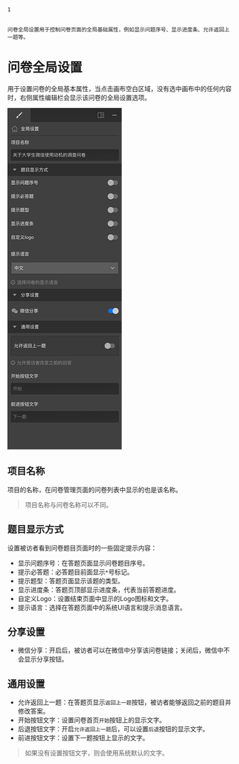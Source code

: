 ```index
1
```
```tag

```
```summary
问卷全局设置用于控制问卷页面的全局基础属性，例如显示问题序号、显示进度条、允许返回上一题等。
```
# 问卷全局设置

用于设置问卷的全局基本属性，当点击画布空白区域，没有选中画布中的任何内容时，右侧属性编辑栏会显示该问卷的全局设置选项。

<img src='../assets/06surveyGlobalSetting/global-setting.png'>

## 项目名称
项目的名称，在问卷管理页面的问卷列表中显示的也是该名称。
> 项目名称与问卷名称可以不同。

## 题目显示方式
设置被访者看到问卷题目页面时的一些固定提示内容：
+ 显示问题序号：在答题页面显示问卷题目序号。
+ 提示必答题：必答题目前面显示`*`号标记。
+ 提示题型：答题页面显示该题的类型。
+ 显示进度条：答题页顶部显示进度条，代表当前答题进度。
+ 自定义Logo：设置结束页面中显示的Logo图标和文字。
+ 提示语言：选择在答题页面中的系统UI语言和提示消息语言。

## 分享设置
+ 微信分享：开启后，被访者可以在微信中分享该问卷链接；关闭后，微信中不会显示分享按钮。

## 通用设置
+ 允许返回上一题：在答题页显示`返回上一题`按钮，被访者能够返回之前的题目并修改答案。
+ 开始按钮文字：设置问卷首页`开始`按钮上的显示文字。
+ 后退按钮文字：开启`允许返回上一题`后，可以设置`后退`按钮的显示文字。
+ 前进按钮文字：设置下一题按钮上显示的文字。

> 如果没有设置按钮文字，则会使用系统默认的文字。




